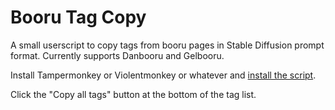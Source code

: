 # Booru Tag Copy
A small userscript to copy tags from booru pages in Stable Diffusion prompt format.
Currently supports Danbooru and Gelbooru.

Install Tampermonkey or Violentmonkey or whatever and [install the script](https://raw.githubusercontent.com/FrobtheBuilder/booru-tag-copy/main/booru-tag-copy.user.js).

Click the "Copy all tags" button at the bottom of the tag list.
